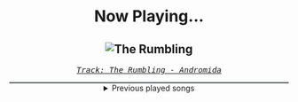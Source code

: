 <div align="center"> 
<h1>Now Playing...</h1>

![The Rumbling](https://i.scdn.co/image/ab67616d00001e0209d59fad4214ea141296a204)
--
_<samp><a href="https://open.spotify.com/track/3WCvVU7wLCR9lbs0zztUfZ">Track: The Rumbling - Andromida</a></samp>_

<div style="border: 1px #4B5054 solid"></div>
<details>
  <summary>
    Previous played songs
  </summary>
  <table>
    <thead>
      <tr>
        <th>
          Artist
        </th>
        <th>
          Song
        </th>
        <th>
          Link
        </th>
      </tr>
    </thead>
    <tbody>
      <tr><td>Andromida</td><td>The Rumbling</td><td><a href="https://open.spotify.com/track/3WCvVU7wLCR9lbs0zztUfZ">https://open.spotify.com/track/3WCvVU7wLCR9lbs0zztUfZ</a></td></tr><tr><td>Blue Stahli</td><td>Mystique</td><td><a href="https://open.spotify.com/track/50lYtrpxwZVH6rlCof4PFs">https://open.spotify.com/track/50lYtrpxwZVH6rlCof4PFs</a></td></tr><tr><td>Polyphia</td><td>Neurotica</td><td><a href="https://open.spotify.com/track/0uzwUl56ZPCJtRlqhG5OFo">https://open.spotify.com/track/0uzwUl56ZPCJtRlqhG5OFo</a></td></tr><tr><td>FreqGen</td><td>Future 1996</td><td><a href="https://open.spotify.com/track/0BjAe2RjwykE2u7zseSbSy">https://open.spotify.com/track/0BjAe2RjwykE2u7zseSbSy</a></td></tr><tr><td>Blue Stahli</td><td>Scrape</td><td><a href="https://open.spotify.com/track/2pE6GFRvohkzKMjx6c3MYU">https://open.spotify.com/track/2pE6GFRvohkzKMjx6c3MYU</a></td></tr><tr><td>Paul Udarov</td><td>Heartless</td><td><a href="https://open.spotify.com/track/4laidm7QyhsId0XX3RQ8Hk">https://open.spotify.com/track/4laidm7QyhsId0XX3RQ8Hk</a></td></tr><tr><td>STARSET</td><td>ECHO</td><td><a href="https://open.spotify.com/track/47pmY6tTSpUV8gfj7Aqoe8">https://open.spotify.com/track/47pmY6tTSpUV8gfj7Aqoe8</a></td></tr><tr><td>Circle of Dust</td><td>Contagion</td><td><a href="https://open.spotify.com/track/6LMjSt9vwT4Q827avd4y8E">https://open.spotify.com/track/6LMjSt9vwT4Q827avd4y8E</a></td></tr><tr><td>Daedric</td><td>Dawnbreaker</td><td><a href="https://open.spotify.com/track/4BmTh4pg7X6scg5SOtBLT4">https://open.spotify.com/track/4BmTh4pg7X6scg5SOtBLT4</a></td></tr><tr><td>Nitroverts</td><td>Control (feat. A Broken Silence)</td><td><a href="https://open.spotify.com/track/73vNJotthGC2YGSTUkJD5N">https://open.spotify.com/track/73vNJotthGC2YGSTUkJD5N</a></td></tr><tr><td>Polyphia</td><td>G.O.A.T.</td><td><a href="https://open.spotify.com/track/0maCwhZTO3PybhSiQcsjAf">https://open.spotify.com/track/0maCwhZTO3PybhSiQcsjAf</a></td></tr><tr><td>STARSET</td><td>Monster</td><td><a href="https://open.spotify.com/track/0criiQKIY1hyU0lRbVhZ8L">https://open.spotify.com/track/0criiQKIY1hyU0lRbVhZ8L</a></td></tr><tr><td>Resolve</td><td>Death Awaits</td><td><a href="https://open.spotify.com/track/2p0SheCF27mgQ8ootzdNMe">https://open.spotify.com/track/2p0SheCF27mgQ8ootzdNMe</a></td></tr><tr><td>Betraying The Martyrs</td><td>Black Hole</td><td><a href="https://open.spotify.com/track/3rjgOeWUEth90mFVR82WtG">https://open.spotify.com/track/3rjgOeWUEth90mFVR82WtG</a></td></tr><tr><td>If Not For Me</td><td>Blameless</td><td><a href="https://open.spotify.com/track/7y5A9nnNw6ZF3fQyrkZEeL">https://open.spotify.com/track/7y5A9nnNw6ZF3fQyrkZEeL</a></td></tr><tr><td>The Plot In You</td><td>Divide</td><td><a href="https://open.spotify.com/track/1sp1NrbrCjJ82c5KjelUpr">https://open.spotify.com/track/1sp1NrbrCjJ82c5KjelUpr</a></td></tr><tr><td>NOVELISTS</td><td>Made by Design</td><td><a href="https://open.spotify.com/track/76yzd7vlrHw6DhCGsgETly">https://open.spotify.com/track/76yzd7vlrHw6DhCGsgETly</a></td></tr><tr><td>Of Virtue</td><td>Cannibals</td><td><a href="https://open.spotify.com/track/3RouwrOg0CZ2JeQ97sSYR5">https://open.spotify.com/track/3RouwrOg0CZ2JeQ97sSYR5</a></td></tr><tr><td>The Plot In You</td><td>Left Behind</td><td><a href="https://open.spotify.com/track/5G6jZFDAFlpAA9v5LTV4NI">https://open.spotify.com/track/5G6jZFDAFlpAA9v5LTV4NI</a></td></tr><tr><td>Thousand Foot Krutch</td><td>War of Change - 2023</td><td><a href="https://open.spotify.com/track/1ZEozdTpkYk0FYJ24YWj7t">https://open.spotify.com/track/1ZEozdTpkYk0FYJ24YWj7t</a></td></tr>
    </tbody>
  </table>
</details>

</div>
